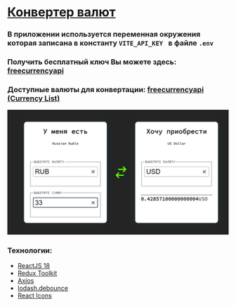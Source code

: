 # <a href='https://currency-converter-i51h2t3ky-gamaunov.vercel.app/' target="_blank">Конвертер валют<a/>
### В приложении используется переменная окружения которая записана в константу `VITE_API_KEY ` в файле `.env`

### Получить бесплатный ключ Вы можете здесь: <a href='https://freecurrencyapi.com/' target="_blank">freecurrencyapi<a/>

### Доступные валюты для конвертации: <a href='https://freecurrencyapi.com/docs/currency-list' target="_blank">freecurrencyapi (Currency List)<a/>

  <img src="https://github.com/Gamaunov/currency-converter/blob/main/src/assets/design.png"/>

  <h3>Технологии:</h3>

<ul>
  <li>
    <a href='https://react.dev/blog/2023/03/16/introducing-react-dev' target="_blank">ReactJS 18<a/>
  </li>
  <li>
   <a href='https://redux-toolkit.js.org/'target="_blank">Redux Toolkit<a/>
  </li>
  <li>
    <a href='https://axios-http.com/ru/docs/intro' target="_blank">Axios<a/>
  </li>
  <li>
    <a href='https://lodash.com/docs/#debounce' target="_blank">lodash.debounce<a/>
  </li>
   <li>
    <a href='https://react-icons.github.io/react-icons/' target="_blank">React Icons<a/>
  </li>
</ul>
